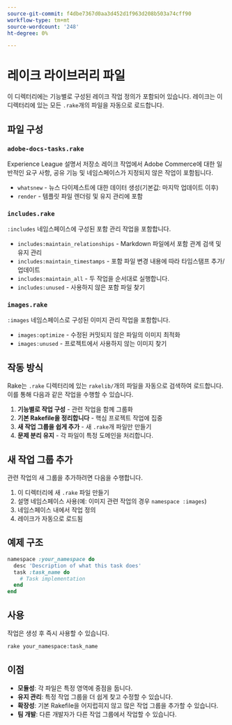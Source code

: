 ```yaml
---
source-git-commit: f4dbe7367d0aa3d452d1f963d208b503a74cff90
workflow-type: tm+mt
source-wordcount: '248'
ht-degree: 0%

---
```

# 레이크 라이브러리 파일

이 디렉터리에는 기능별로 구성된 레이크 작업 정의가 포함되어 있습니다. 레이크는 이 디렉터리에 있는 모든 `.rake`개의 파일을 자동으로 로드합니다.

## 파일 구성

### `adobe-docs-tasks.rake`

Experience League 설명서 저장소 레이크 작업에서 Adobe Commerce에 대한 일반적인 요구 사항, 공유 기능 및 네임스페이스가 지정되지 않은 작업이 포함됩니다.

- `whatsnew` - 뉴스 다이제스트에 대한 데이터 생성(기본값: 마지막 업데이트 이후)
- `render` - 템플릿 파일 렌더링 및 유지 관리에 포함

### `includes.rake`

`:includes` 네임스페이스에 구성된 포함 관리 작업을 포함합니다.

- `includes:maintain_relationships` - Markdown 파일에서 포함 관계 검색 및 유지 관리
- `includes:maintain_timestamps` - 포함 파일 변경 내용에 따라 타임스탬프 추가/업데이트
- `includes:maintain_all` - 두 작업을 순서대로 실행합니다.
- `includes:unused` - 사용하지 않은 포함 파일 찾기

### `images.rake`

`:images` 네임스페이스로 구성된 이미지 관리 작업을 포함합니다.

- `images:optimize` - 수정된 커밋되지 않은 파일의 이미지 최적화
- `images:unused` - 프로젝트에서 사용하지 않는 이미지 찾기

## 작동 방식

Rake는 `.rake` 디렉터리에 있는 `rakelib/`개의 파일을 자동으로 검색하여 로드합니다. 이를 통해 다음과 같은 작업을 수행할 수 있습니다.

1. **기능별로 작업 구성** - 관련 작업을 함께 그룹화
2. **기본 Rakefile을 정리합니다** - 핵심 프로젝트 작업에 집중
3. **새 작업 그룹을 쉽게 추가** - 새 `.rake`개 파일만 만들기
4. **문제 분리 유지** - 각 파일이 특정 도메인을 처리합니다.

## 새 작업 그룹 추가

관련 작업의 새 그룹을 추가하려면 다음을 수행합니다.

1. 이 디렉터리에 새 `.rake` 파일 만들기
2. 설명 네임스페이스 사용(예: 이미지 관련 작업의 경우 `namespace :images`)
3. 네임스페이스 내에서 작업 정의
4. 레이크가 자동으로 로드됨

## 예제 구조

```ruby
namespace :your_namespace do
  desc 'Description of what this task does'
  task :task_name do
    # Task implementation
  end
end
```

## 사용

작업은 생성 후 즉시 사용할 수 있습니다.

```bash
rake your_namespace:task_name
```

## 이점

- **모듈성**: 각 파일은 특정 영역에 중점을 둡니다.
- **유지 관리**: 특정 작업 그룹을 더 쉽게 찾고 수정할 수 있습니다.
- **확장성**: 기본 Rakefile을 어지럽히지 않고 많은 작업 그룹을 추가할 수 있습니다.
- **팀 개발**: 다른 개발자가 다른 작업 그룹에서 작업할 수 있습니다.

